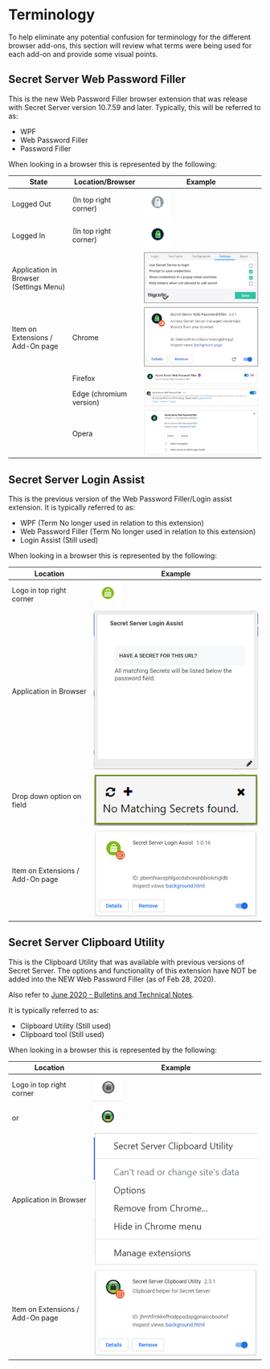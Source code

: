 [title]: # (Terminology)
[tags]: # (WPF)
[priority]: # (11)
# Terminology

To help eliminate any potential confusion for terminology for the different
browser add-ons, this section will review what terms were being used for each
add-on and provide some visual points.

## Secret Server Web Password Filler

This is the new Web Password Filler browser extension that was release with Secret Server version 10.7.59 and later. Typically, this will be referred to as:

* WPF
* Web Password Filler
* Password Filler

When looking in a browser this is represented by the following:

| State | Location/Browser | Example |
| ----- | ----- | ----- |
| Logged Out | (In top right corner) | ![images/image4.png](images/image4.png) |
| Logged In  | (In top right corner) | ![images/image5.png](images/image5.png) |
| Application in Browser (Settings Menu) | | ![images/image6.png](images/image6.png) |
| Item on Extensions / Add-On page | Chrome | ![images/image7.png](images/image7.png) |
|  | Firefox  | ![images/image8.png](images/image8.png) |
|  | Edge (chromium version) | ![images/image9.png](images/image9.png) |
|  | Opera | ![images/image10.png](images/image10.png) |

## Secret Server Login Assist

This is the previous version of the Web Password Filler/Login assist extension.
It is typically referred to as:

* WPF (Term No longer used in relation to this extension)
* Web Password Filler (Term No longer used in relation to this extension)
* Login Assist (Still used)

When looking in a browser this is represented by the following:

| Location | Example |
| ----- | ----- |
| Logo in top right corner | ![images/image11.png](images/image11.png) |
| Application in Browser | ![images/image12.png](images/image12.png) |
| Drop down option on field  | ![images/image13.png](images/image13.png) |
| Item on Extensions / Add-On page | ![images/image14.png](images/image14.png) |

## Secret Server Clipboard Utility

This is the Clipboard Utility that was available with previous versions of
Secret Server. The options and functionality of this extension have NOT be added
into the NEW Web Password Filler (as of Feb 28, 2020).

Also refer to [June 2020 - Bulletins and Technical Notes](https://docs.thycotic.com/bulletins/current/2020-june).

It is typically referred to as:

* Clipboard Utility (Still used)
* Clipboard tool (Still used)

When looking in a browser this is represented by the following:

| Location | Example |
| ----- | ----- |
| Logo in top right corner | ![images/image15.png](images/image15.png) |
| or | ![images/16](images/image16.png) |
| Application in Browser | ![images/image17.png](images/image17.png) |
| Item on Extensions / Add-On page | ![images/image18.png](images/image18.png) |

